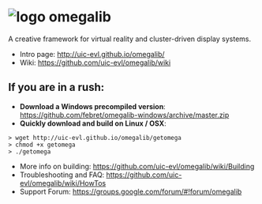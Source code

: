 ![logo](https://code.google.com/p/omegalib/logo?cct=1370642046) omegalib
========
A creative framework for virtual reality and cluster-driven display systems.

- Intro page: http://uic-evl.github.io/omegalib/
- Wiki: https://github.com/uic-evl/omegalib/wiki

## If you are in a rush:
- **Download a Windows precompiled version**: https://github.com/febret/omegalib-windows/archive/master.zip
- **Quickly download and build on Linux / OSX**:
```
> wget http://uic-evl.github.io/omegalib/getomega
> chmod +x getomega
> ./getomega
```

- More info on building: https://github.com/uic-evl/omegalib/wiki/Building
- Troubleshooting and FAQ: https://github.com/uic-evl/omegalib/wiki/HowTos
- Support Forum: https://groups.google.com/forum/#!forum/omegalib
